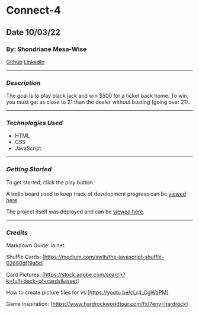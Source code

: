 # Connect-4
## Date 10/03/22
### By: Shondriane Mesa-Wise

[Github](https://github.com/shondriane)
[LinkedIn](https://www.linkedin.com/in/shondriane-mesa-wise-824038142/)

***

### ***Description***
The goal is to play black jack and win $500 for a ticket back home. To win, you must get as close to 21  than the dealer without busting (going over 21).
***

### ***Technologies Used***

* HTML
* CSS
* JavaScript

***

### ***Getting Started***
To get started, click the play button.  

A trello board used to keep track of development progress can be [viewed here](https://trello.com/b/oymK9xYN/connect-four).

The project itself was deployed and can be [viewed here](https://shondrianesblackjack.surge.sh/).

***

### ***Credits***


Markdown Guide: ia.net

Shuffle Cards: [https://medium.com/swlh/the-javascript-shuffle-62660df19a5d]

Card Pictures: [https://stock.adobe.com/search?k=full+deck+of+cards&asset]

How to create picture files for vs:[https://youtu.be/cLr4_CgWqPM]

Game Inspiration: [https://www.hardrockworldtour.com/fx/?env=hardrock]
